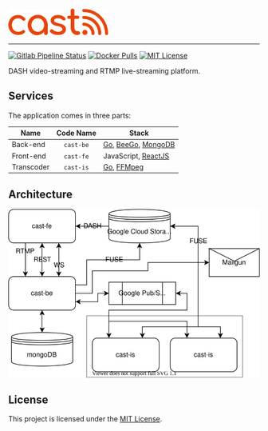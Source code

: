 <br/>
<img src="https://raw.githubusercontent.com/daystram/cast/master/cast-fe/src/components/logo.svg" alt="logo" width="200"/>

---

[![Gitlab Pipeline Status](https://img.shields.io/gitlab/pipeline/daystram/cast/master)](https://gitlab.com/daystram/cast/-/pipelines)
[![Docker Pulls](https://img.shields.io/docker/pulls/daystram/cast)](https://hub.docker.com/r/daystram/cast)
[![MIT License](https://img.shields.io/github/license/daystram/cast)](https://github.com/daystram/cast/blob/master/LICENSE)

DASH video-streaming and RTMP live-streaming platform.

## Services
The application comes in three parts:

|Name|Code Name|Stack|
|----|:-------:|-----|
|Back-end|`cast-be`|[Go](https://golang.org/), [BeeGo](https://beego.me/), [MongoDB](https://www.mongodb.com/)|
|Front-end|`cast-fe`|JavaScript, [ReactJS](https://beego.me/)|
|Transcoder|`cast-is`|[Go](https://golang.org/), [FFMpeg](https://ffmpeg.org/)|

## Architecture
![](./architecture.svg)

## License
This project is licensed under the [MIT License](https://github.com/daystram/cast/blob/master/LICENSE).
